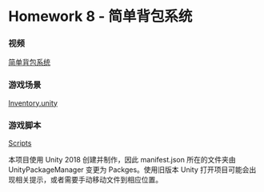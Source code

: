 # Homework 8 - 简单背包系统

### 视频

[简单背包系统](https://pan.baidu.com/s/1ca-_HZ7GRRawFjZT-NVXQw)

### 游戏场景

[Inventory.unity](Inventory/Assets/Scenes/Inventory.unity)

### 游戏脚本
[Scripts](Inventory/Assets/Scripts)

本项目使用 Unity 2018 创建并制作，因此 manifest.json 所在的文件夹由 UnityPackageManager 变更为 Packges。使用旧版本 Unity 打开项目可能会出现相关提示，或者需要手动移动文件到相应位置。
